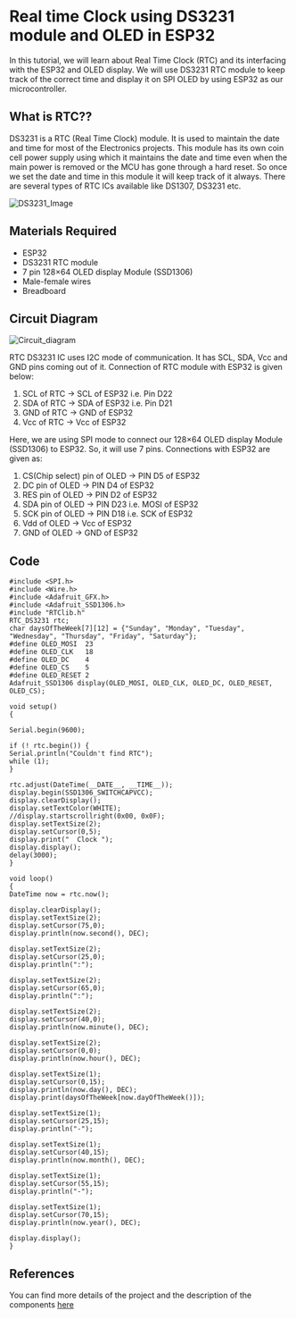 # Real time Clock using DS3231 module and OLED in ESP32
In this tutorial, we will learn about Real Time Clock (RTC) and its interfacing with the ESP32 and OLED display. We will use DS3231 RTC module to keep track of the correct time and display it on SPI OLED by using ESP32 as our microcontroller.

## What is RTC??
DS3231 is a RTC (Real Time Clock) module. It is used to maintain the date and time for most of the Electronics projects. This module has its own coin cell power supply using which it maintains the date and time even when the main power is removed or the MCU has gone through a hard reset. So once we set the date and time in this module it will keep track of it always. There are several types of RTC ICs available like DS1307, DS3231 etc.

![DS3231_Image](https://circuitdigest.com/sites/default/files/inlineimages/u/DS3231-RTC-Module.jpg)

## Materials Required
- ESP32
- DS3231 RTC module
- 7 pin 128×64 OLED display Module (SSD1306)
- Male-female wires
- Breadboard

## Circuit Diagram

![Circuit_diagram](https://circuitdigest.com/sites/default/files/circuitdiagram_mic/DS3231-Module-based-ESP32-Real-Time-Clock-circuit-diagram.png)

RTC DS3231 IC uses I2C mode of communication. It has SCL, SDA, Vcc and GND pins coming out of it. Connection of RTC module with ESP32 is given below:

1. SCL of RTC -> SCL of ESP32 i.e. Pin D22
2. SDA of RTC -> SDA of ESP32 i.e. Pin D21
3. GND of RTC -> GND of ESP32
4. Vcc of RTC -> Vcc of ESP32

Here, we are using SPI mode to connect our 128×64 OLED display Module (SSD1306) to ESP32. So, it will use 7 pins. Connections with ESP32 are given as:

1. CS(Chip select) pin of OLED -> PIN D5 of ESP32
2. DC pin of OLED -> PIN D4 of ESP32
3. RES pin of OLED -> PIN D2 of ESP32
4. SDA pin of OLED -> PIN D23 i.e. MOSI of ESP32
5. SCK pin of OLED -> PIN D18 i.e. SCK of ESP32
6. Vdd of OLED -> Vcc of ESP32
7. GND of OLED -> GND of ESP32

## Code
```
#include <SPI.h>
#include <Wire.h>
#include <Adafruit_GFX.h>
#include <Adafruit_SSD1306.h>
#include "RTClib.h"
RTC_DS3231 rtc;
char daysOfTheWeek[7][12] = {"Sunday", "Monday", "Tuesday", "Wednesday", "Thursday", "Friday", "Saturday"};
#define OLED_MOSI  23
#define OLED_CLK   18
#define OLED_DC    4
#define OLED_CS    5
#define OLED_RESET 2
Adafruit_SSD1306 display(OLED_MOSI, OLED_CLK, OLED_DC, OLED_RESET, OLED_CS);

void setup() 
{

Serial.begin(9600);

if (! rtc.begin()) {
Serial.println("Couldn't find RTC");
while (1);
}

rtc.adjust(DateTime(__DATE__, __TIME__));
display.begin(SSD1306_SWITCHCAPVCC);
display.clearDisplay();
display.setTextColor(WHITE);
//display.startscrollright(0x00, 0x0F);
display.setTextSize(2);
display.setCursor(0,5);
display.print("  Clock ");
display.display();
delay(3000);
}

void loop()
{
DateTime now = rtc.now();

display.clearDisplay();
display.setTextSize(2);
display.setCursor(75,0);
display.println(now.second(), DEC);

display.setTextSize(2);
display.setCursor(25,0);
display.println(":");

display.setTextSize(2);
display.setCursor(65,0);
display.println(":");

display.setTextSize(2);
display.setCursor(40,0);
display.println(now.minute(), DEC);

display.setTextSize(2);
display.setCursor(0,0);
display.println(now.hour(), DEC);

display.setTextSize(1);
display.setCursor(0,15);
display.println(now.day(), DEC);
display.print(daysOfTheWeek[now.dayOfTheWeek()]);

display.setTextSize(1);
display.setCursor(25,15);
display.println("-");

display.setTextSize(1);
display.setCursor(40,15);
display.println(now.month(), DEC);

display.setTextSize(1);
display.setCursor(55,15);
display.println("-");

display.setTextSize(1);
display.setCursor(70,15);
display.println(now.year(), DEC);

display.display(); 
}
```

## References

You can find more details of the project and the description of the components [here](https://circuitdigest.com/microcontroller-projects/esp32-real-time-clock-using-ds3231-module)
